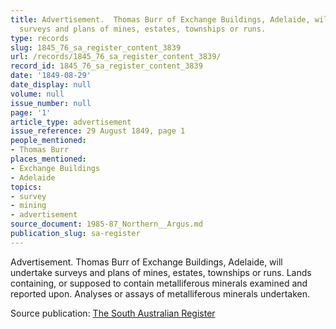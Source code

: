```yaml
---
title: Advertisement.  Thomas Burr of Exchange Buildings, Adelaide, will undertake
  surveys and plans of mines, estates, townships or runs.
type: records
slug: 1845_76_sa_register_content_3839
url: /records/1845_76_sa_register_content_3839/
record_id: 1845_76_sa_register_content_3839
date: '1849-08-29'
date_display: null
volume: null
issue_number: null
page: '1'
article_type: advertisement
issue_reference: 29 August 1849, page 1
people_mentioned:
- Thomas Burr
places_mentioned:
- Exchange Buildings
- Adelaide
topics:
- survey
- mining
- advertisement
source_document: 1985-87_Northern__Argus.md
publication_slug: sa-register
---
```


Advertisement.  Thomas Burr of Exchange Buildings, Adelaide, will undertake surveys and plans of mines, estates, townships or runs.  Lands containing, or supposed to contain metalliferous minerals examined and reported upon.  Analyses or assays of metalliferous minerals undertaken.

Source publication: [The South Australian Register](/publications/sa-register/)
